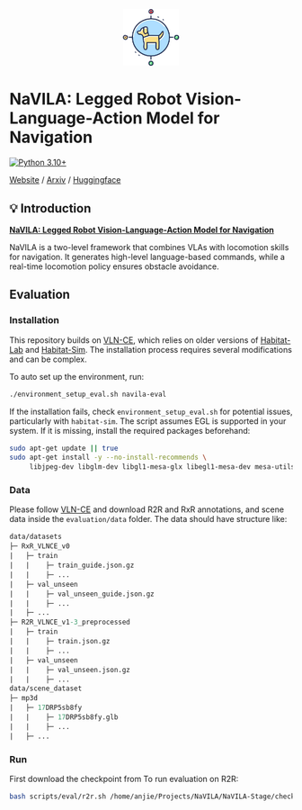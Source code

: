 <p align="center">
  <img src="assets/logo.png" width="20%"/>
</p>

# NaVILA: Legged Robot Vision-Language-Action Model for Navigation

[![Python 3.10+](https://img.shields.io/badge/python-3.10+-blue.svg)](https://www.python.org/downloads/release/python-3100/)

[Website](https://navila-bot.github.io/) / [Arxiv](https://arxiv.org/abs/2412.04453) / [Huggingface](https://huggingface.co/collections/a8cheng/navila-legged-robot-vision-language-action-model-for-naviga-67cfc82b83017babdcefd4ad)

## 💡 Introduction

[**NaVILA: Legged Robot Vision-Language-Action Model for Navigation**](<>)

NaVILA is a two-level framework that combines VLAs with locomotion skills for navigation. It generates high-level language-based commands, while a real-time locomotion policy ensures obstacle avoidance.

## Evaluation

### Installation

This repository builds on [VLN-CE](https://github.com/jacobkrantz/VLN-CE), which relies on older versions of [Habitat-Lab](https://github.com/facebookresearch/habitat-lab/tree/v0.1.7) and [Habitat-Sim](https://github.com/facebookresearch/habitat-lab/tree/v0.1.7). The installation process requires several modifications and can be complex.

To auto set up the environment, run:
```bash
./environment_setup_eval.sh navila-eval
```
If the installation fails, check `environment_setup_eval.sh` for potential issues, particularly with `habitat-sim`. The script assumes EGL is supported in your system. If it is missing, install the required packages beforehand:
```bash
sudo apt-get update || true
sudo apt-get install -y --no-install-recommends \
     libjpeg-dev libglm-dev libgl1-mesa-glx libegl1-mesa-dev mesa-utils xorg-dev freeglut3-dev
```

### Data
Please follow [VLN-CE](https://github.com/jacobkrantz/VLN-CE) and download R2R and RxR annotations, and scene data inside the `evaluation/data` folder. The data should have structure like:
```graphql
data/datasets
├─ RxR_VLNCE_v0
|   ├─ train
|   |    ├─ train_guide.json.gz
|   |    ├─ ...
|   ├─ val_unseen
|   |    ├─ val_unseen_guide.json.gz
|   |    ├─ ...
|   ├─ ...
├─ R2R_VLNCE_v1-3_preprocessed
|   ├─ train
|   |    ├─ train.json.gz
|   |    ├─ ...
|   ├─ val_unseen
|   |    ├─ val_unseen.json.gz
|   |    ├─ ...
data/scene_dataset
├─ mp3d
|   ├─ 17DRP5sb8fy
|   |    ├─ 17DRP5sb8fy.glb
|   |    ├─ ...
|   ├─ ...
```
### Run
First download the checkpoint from 
To run evaluation on R2R:
```bash
bash scripts/eval/r2r.sh /home/anjie/Projects/NaVILA/NaVILA-Stage/checkpoints/navila-llama3-8b-stage3/ 500 0 "0"
```